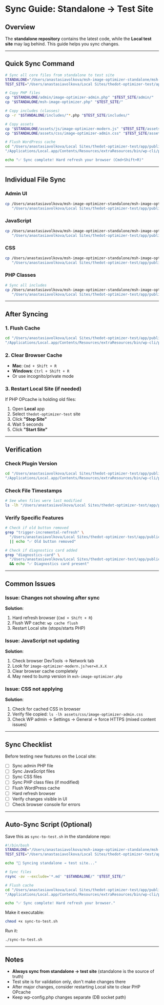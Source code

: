 # Sync Guide: Standalone → Test Site

## Overview
The **standalone repository** contains the latest code, while the **Local test site** may lag behind. This guide helps you sync changes.

---

## Quick Sync Command

```bash
# Sync all core files from standalone to test site
STANDALONE="/Users/anastasiavolkova/msh-image-optimizer-standalone/msh-image-optimizer"
TEST_SITE="/Users/anastasiavolkova/Local Sites/thedot-optimizer-test/app/public/wp-content/plugins/msh-image-optimizer"

# Copy PHP files
cp "$STANDALONE/admin/image-optimizer-admin.php" "$TEST_SITE/admin/"
cp "$STANDALONE/msh-image-optimizer.php" "$TEST_SITE/"

# Copy includes (classes)
cp -r "$STANDALONE/includes/"*.php "$TEST_SITE/includes/"

# Copy assets
cp "$STANDALONE/assets/js/image-optimizer-modern.js" "$TEST_SITE/assets/js/"
cp "$STANDALONE/assets/css/image-optimizer-admin.css" "$TEST_SITE/assets/css/"

# Flush WordPress cache
cd "/Users/anastasiavolkova/Local Sites/thedot-optimizer-test/app/public"
"/Applications/Local.app/Contents/Resources/extraResources/bin/wp-cli/posix/wp" cache flush

echo "✅ Sync complete! Hard refresh your browser (Cmd+Shift+R)"
```

---

## Individual File Sync

### Admin UI
```bash
cp /Users/anastasiavolkova/msh-image-optimizer-standalone/msh-image-optimizer/admin/image-optimizer-admin.php \
   "/Users/anastasiavolkova/Local Sites/thedot-optimizer-test/app/public/wp-content/plugins/msh-image-optimizer/admin/"
```

### JavaScript
```bash
cp /Users/anastasiavolkova/msh-image-optimizer-standalone/msh-image-optimizer/assets/js/image-optimizer-modern.js \
   "/Users/anastasiavolkova/Local Sites/thedot-optimizer-test/app/public/wp-content/plugins/msh-image-optimizer/assets/js/"
```

### CSS
```bash
cp /Users/anastasiavolkova/msh-image-optimizer-standalone/msh-image-optimizer/assets/css/image-optimizer-admin.css \
   "/Users/anastasiavolkova/Local Sites/thedot-optimizer-test/app/public/wp-content/plugins/msh-image-optimizer/assets/css/"
```

### PHP Classes
```bash
# Sync all includes
cp /Users/anastasiavolkova/msh-image-optimizer-standalone/msh-image-optimizer/includes/*.php \
   "/Users/anastasiavolkova/Local Sites/thedot-optimizer-test/app/public/wp-content/plugins/msh-image-optimizer/includes/"
```

---

## After Syncing

### 1. Flush Cache
```bash
cd "/Users/anastasiavolkova/Local Sites/thedot-optimizer-test/app/public"
"/Applications/Local.app/Contents/Resources/extraResources/bin/wp-cli/posix/wp" cache flush
```

### 2. Clear Browser Cache
- **Mac**: `Cmd + Shift + R`
- **Windows**: `Ctrl + Shift + R`
- Or use incognito/private mode

### 3. Restart Local Site (if needed)
If PHP OPcache is holding old files:
1. Open **Local** app
2. Select `thedot-optimizer-test` site
3. Click **"Stop Site"**
4. Wait 5 seconds
5. Click **"Start Site"**

---

## Verification

### Check Plugin Version
```bash
cd "/Users/anastasiavolkova/Local Sites/thedot-optimizer-test/app/public"
"/Applications/Local.app/Contents/Resources/extraResources/bin/wp-cli/posix/wp" plugin list --name=msh-image-optimizer
```

### Check File Timestamps
```bash
# See when files were last modified
ls -lh "/Users/anastasiavolkova/Local Sites/thedot-optimizer-test/app/public/wp-content/plugins/msh-image-optimizer/admin/image-optimizer-admin.php"
```

### Verify Specific Features
```bash
# Check if old button removed
grep "trigger-incremental-refresh" \
  "/Users/anastasiavolkova/Local Sites/thedot-optimizer-test/app/public/wp-content/plugins/msh-image-optimizer/admin/image-optimizer-admin.php" \
  || echo "✅ Old button removed"

# Check if diagnostics card added
grep "diagnostics-card" \
  "/Users/anastasiavolkova/Local Sites/thedot-optimizer-test/app/public/wp-content/plugins/msh-image-optimizer/admin/image-optimizer-admin.php" \
  && echo "✅ Diagnostics card present"
```

---

## Common Issues

### Issue: Changes not showing after sync
**Solution**:
1. Hard refresh browser (`Cmd + Shift + R`)
2. Flush WP cache: `wp cache flush`
3. Restart Local site (stops/starts PHP)

### Issue: JavaScript not updating
**Solution**:
1. Check browser DevTools → Network tab
2. Look for `image-optimizer-modern.js?ver=X.X.X`
3. Clear browser cache completely
4. May need to bump version in `msh-image-optimizer.php`

### Issue: CSS not applying
**Solution**:
1. Check for cached CSS in browser
2. Verify file copied: `ls -lh assets/css/image-optimizer-admin.css`
3. Check WP admin → Settings → General → force HTTPS (mixed content issues)

---

## Sync Checklist

Before testing new features on the Local site:

- [ ] Sync admin PHP file
- [ ] Sync JavaScript files
- [ ] Sync CSS files
- [ ] Sync PHP class files (if modified)
- [ ] Flush WordPress cache
- [ ] Hard refresh browser
- [ ] Verify changes visible in UI
- [ ] Check browser console for errors

---

## Auto-Sync Script (Optional)

Save this as `sync-to-test.sh` in the standalone repo:

```bash
#!/bin/bash
STANDALONE="/Users/anastasiavolkova/msh-image-optimizer-standalone/msh-image-optimizer"
TEST_SITE="/Users/anastasiavolkova/Local Sites/thedot-optimizer-test/app/public/wp-content/plugins/msh-image-optimizer"

echo "🔄 Syncing standalone → test site..."

# Sync files
rsync -av --exclude='*.md' "$STANDALONE/" "$TEST_SITE/"

# Flush cache
cd "/Users/anastasiavolkova/Local Sites/thedot-optimizer-test/app/public"
"/Applications/Local.app/Contents/Resources/extraResources/bin/wp-cli/posix/wp" cache flush

echo "✅ Sync complete! Hard refresh your browser."
```

Make it executable:
```bash
chmod +x sync-to-test.sh
```

Run it:
```bash
./sync-to-test.sh
```

---

## Notes

- **Always sync from standalone → test site** (standalone is the source of truth)
- Test site is for validation only, don't make changes there
- After major changes, consider restarting Local site to clear PHP OPcache
- Keep wp-config.php changes separate (DB socket path)
